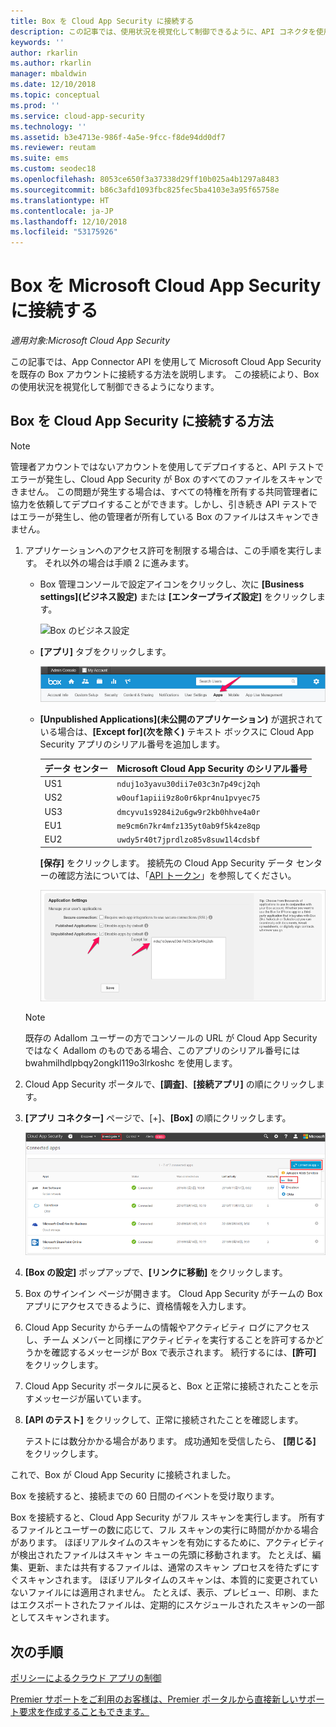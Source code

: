 ```yaml
---
title: Box を Cloud App Security に接続する
description: この記事では、使用状況を視覚化して制御できるように、API コネクタを使用して Cloud App Security に Box アプリを接続する方法に関する情報を提供します。
keywords: ''
author: rkarlin
ms.author: rkarlin
manager: mbaldwin
ms.date: 12/10/2018
ms.topic: conceptual
ms.prod: ''
ms.service: cloud-app-security
ms.technology: ''
ms.assetid: b3e4713e-986f-4a5e-9fcc-f8de94dd0df7
ms.reviewer: reutam
ms.suite: ems
ms.custom: seodec18
ms.openlocfilehash: 8053ce650f3a37338d29ff10b025a4b1297a8483
ms.sourcegitcommit: b86c3afd1093fbc825fec5ba4103e3a95f65758e
ms.translationtype: HT
ms.contentlocale: ja-JP
ms.lasthandoff: 12/10/2018
ms.locfileid: "53175926"
---
```

# <a name="connect-box-to-microsoft-cloud-app-security"></a>Box を Microsoft Cloud App Security に接続する

*適用対象:Microsoft Cloud App Security*

この記事では、App Connector API を使用して Microsoft Cloud App Security を既存の Box アカウントに接続する方法を説明します。 この接続により、Box の使用状況を視覚化して制御できるようになります。
  
## <a name="how-to-connect-box-to-cloud-app-security"></a>Box を Cloud App Security に接続する方法  
  
> [!NOTE]  
>  管理者アカウントではないアカウントを使用してデプロイすると、API テストでエラーが発生し、Cloud App Security が Box のすべてのファイルをスキャンできません。 この問題が発生する場合は、すべての特権を所有する共同管理者に協力を依頼してデプロイすることができます。しかし、引き続き API テストではエラーが発生し、他の管理者が所有している Box のファイルはスキャンできません。  
  
1.  アプリケーションへのアクセス許可を制限する場合は、この手順を実行します。 それ以外の場合は手順 2 に進みます。  
  
    -   Box 管理コンソールで設定アイコンをクリックし、次に **[Business settings]\(ビジネス設定\)** または **[エンタープライズ設定]** をクリックします。  
  
         ![Box のビジネス設定](./media/box-business-settings.png "Box のビジネス設定")  
  
    -   **[アプリ]** タブをクリックします。  
  
         ![Box アプリ](./media/box-apps.png "Box アプリ")  
  
    -   **[Unpublished Applications]\(未公開のアプリケーション\)** が選択されている場合は、**[Except for]\(次を除く\)** テキスト ボックスに Cloud App Security アプリのシリアル番号を追加します。
     
         |データ センター|Microsoft Cloud App Security のシリアル番号|
         |----|----|    
         |US1| `nduj1o3yavu30dii7e03c3n7p49cj2qh`|
         |US2|`w0ouf1apiii9z8o0r6kpr4nu1pvyec75`|
         |US3|`dmcyvu1s9284i2u6gw9r2kb0hhve4a0r`|
         |EU1|`me9cm6n7kr4mfz135yt0ab9f5k4ze8qp`|
         |EU2|`uwdy5r40t7jprdlzo85v8suw1l4cdsbf`|

        **[保存]** をクリックします。 接続先の Cloud App Security データ センターの確認方法については、「[API トークン](api-tokens.md)」を参照してください。 
  
         ![Box の [次を除く] 設定](./media/box-settings-except-for.png "Box の [次を除く] 設定")  
  
    > [!NOTE]  
    >  既存の Adallom ユーザーの方でコンソールの URL が Cloud App Security ではなく Adallom のものである場合、このアプリのシリアル番号には bwahmilhdlpbqy2ongkl119o3lrkoshc を使用します。  
  
2.  Cloud App Security ポータルで、**[調査]**、**[接続アプリ]** の順にクリックします。  
  
3.  **[アプリ コネクター]** ページで、[+]、**[Box]** の順にクリックします。  
  
     ![Box の接続](./media/connect-box.png "Box の接続")  
  
4.  **[Box の設定]** ポップアップで、**[リンクに移動]** をクリックします。  
  
5.  Box のサインイン ページが開きます。 Cloud App Security がチームの Box アプリにアクセスできるように、資格情報を入力します。  
  
6.  Cloud App Security からチームの情報やアクティビティ ログにアクセスし、チーム メンバーと同様にアクティビティを実行することを許可するかどうかを確認するメッセージが Box で表示されます。 続行するには、**[許可]** をクリックします。  
  
7.  Cloud App Security ポータルに戻ると、Box と正常に接続されたことを示すメッセージが届いています。  
  
8.  **[API のテスト]** をクリックして、正常に接続されたことを確認します。  
  
     テストには数分かかる場合があります。 成功通知を受信したら、 **[閉じる]** をクリックします。  
  
これで、Box が Cloud App Security に接続されました。  
 
Box を接続すると、接続までの 60 日間のイベントを受け取ります。
  
Box を接続すると、Cloud App Security がフル スキャンを実行します。 所有するファイルとユーザーの数に応じて、フル スキャンの実行に時間がかかる場合があります。 ほぼリアルタイムのスキャンを有効にするために、アクティビティが検出されたファイルはスキャン キューの先頭に移動されます。 たとえば、編集、更新、または共有するファイルは、通常のスキャン プロセスを待たずにすぐスキャンされます。 ほぼリアルタイムのスキャンは、本質的に変更されていないファイルには適用されません。 たとえば、表示、プレビュー、印刷、またはエクスポートされたファイルは、定期的にスケジュールされたスキャンの一部としてスキャンされます。
  
## <a name="next-steps"></a>次の手順 
[ポリシーによるクラウド アプリの制御](control-cloud-apps-with-policies.md)   

[Premier サポートをご利用のお客様は、Premier ポータルから直接新しいサポート要求を作成することもできます。](https://premier.microsoft.com/)  
  
  